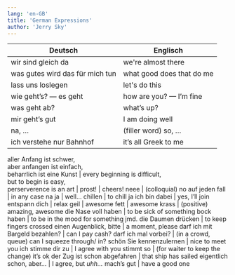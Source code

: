 ```yaml
---
lang: 'en-GB'
title: 'German Expressions'
author: 'Jerry Sky'
---
```


| Deutsch | Englisch |
| -| -|
wir sind gleich da | we're almost there
was gutes wird das für mich tun | what good does that do me
lass uns loslegen | let's do this
wie geht’s? — es geht | how are you? — I’m fine
was geht ab? | what’s up?
mir geht’s gut | I am doing well
na, … | (filler word) so, …
ich verstehe nur Bahnhof | it’s all Greek to me
aller Anfang ist schwer,\
aber anfangen ist einfach,\
beharrlich ist eine Kunst | every beginning is difficult,\
but to begin is easy,\
perserverence is an art |
prost! | cheers!
neee | (colloquial) no
auf jeden fall | in any case
na ja | well…
chillen | to chill
ja ich bin dabei | yes, I’ll join
entspann dich | relax
geil | awesome
fett | awesome
krass | (positive) amazing, awesome
die Nase voll haben | to be sick of something
bock haben | to be in the mood for something
jmd. die Daumen drücken | to keep fingers crossed
einen Augenblick, bitte | a moment, please
darf ich mit Bargeld bezahlen? | can I pay cash?
darf ich mal vorbei? | (in a crowd, queue) can I squeeze through/ in?
schön Sie kennenzulernen | nice to meet you
ich stimme dir zu | I agree with you
stimmt so | (for waiter to keep the change) it’s ok
der Zug ist schon abgefahren | that ship has sailed
eigentlich schon, aber… | I agree, but *uhh…*
mach’s gut | have a good one
